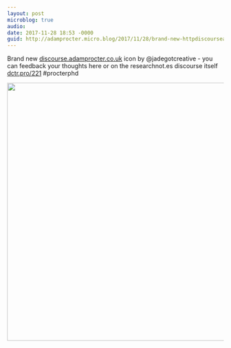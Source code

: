 ```yaml
---
layout: post
microblog: true
audio: 
date: 2017-11-28 18:53 -0000
guid: http://adamprocter.micro.blog/2017/11/28/brand-new-httpdiscourseadamproctercouk.html
---
```

Brand new [discourse.adamprocter.co.uk](http://discourse.adamprocter.co.uk) icon by @jadegotcreative - you can feedback your thoughts here or on the researchnot.es discourse itself [dctr.pro/221](http://dctr.pro/221) #procterphd

<img src="http://discursive.adamprocter.co.uk/uploads/2017/ce882aea19.jpg" width="600" height="600" />
